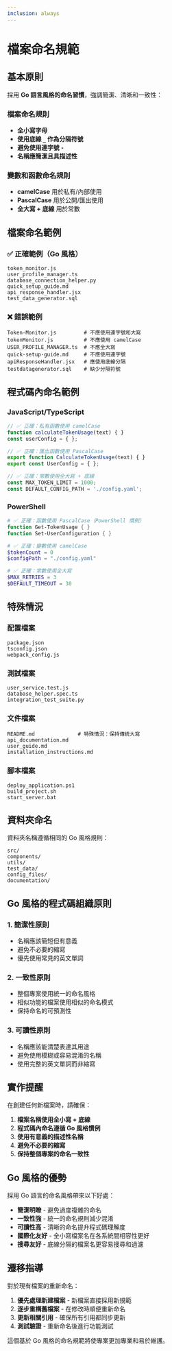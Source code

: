 ```yaml
---
inclusion: always
---
```


# 檔案命名規範

## 基本原則

採用 **Go 語言風格的命名習慣**，強調簡潔、清晰和一致性：

### 檔案命名規則
- **全小寫字母**
- **使用底線 `_` 作為分隔符號**
- **避免使用連字號 `-`**
- **名稱應簡潔且具描述性**

### 變數和函數命名規則
- **camelCase** 用於私有/內部使用
- **PascalCase** 用於公開/匯出使用
- **全大寫 + 底線** 用於常數

## 檔案命名範例

### ✅ 正確範例（Go 風格）
```
token_monitor.js
user_profile_manager.ts
database_connection_helper.py
quick_setup_guide.md
api_response_handler.jsx
test_data_generator.sql
```

### ❌ 錯誤範例
```
Token-Monitor.js         # 不應使用連字號和大寫
tokenMonitor.js          # 不應使用 camelCase
USER_PROFILE_MANAGER.ts  # 不應全大寫
quick-setup-guide.md     # 不應使用連字號
apiResponseHandler.jsx   # 應使用底線分隔
testdatagenerator.sql    # 缺少分隔符號
```

## 程式碼內命名範例

### JavaScript/TypeScript
```javascript
// ✅ 正確：私有函數使用 camelCase
function calculateTokenUsage(text) { }
const userConfig = { };

// ✅ 正確：匯出函數使用 PascalCase
export function CalculateTokenUsage(text) { }
export const UserConfig = { };

// ✅ 正確：常數使用全大寫 + 底線
const MAX_TOKEN_LIMIT = 1000;
const DEFAULT_CONFIG_PATH = './config.yaml';
```

### PowerShell
```powershell
# ✅ 正確：函數使用 PascalCase（PowerShell 慣例）
function Get-TokenUsage { }
function Set-UserConfiguration { }

# ✅ 正確：變數使用 camelCase
$tokenCount = 0
$configPath = "./config.yaml"

# ✅ 正確：常數使用全大寫
$MAX_RETRIES = 3
$DEFAULT_TIMEOUT = 30
```

## 特殊情況

### 配置檔案
```
package.json
tsconfig.json
webpack_config.js
```

### 測試檔案
```
user_service.test.js
database_helper.spec.ts
integration_test_suite.py
```

### 文件檔案
```
README.md              # 特殊情況：保持傳統大寫
api_documentation.md
user_guide.md
installation_instructions.md
```

### 腳本檔案
```
deploy_application.ps1
build_project.sh
start_server.bat
```

## 資料夾命名

資料夾名稱遵循相同的 Go 風格規則：
```
src/
components/
utils/
test_data/
config_files/
documentation/
```

## Go 風格的程式碼組織原則

### 1. 簡潔性原則
- 名稱應該簡短但有意義
- 避免不必要的縮寫
- 優先使用常見的英文單詞

### 2. 一致性原則
- 整個專案使用統一的命名風格
- 相似功能的檔案使用相似的命名模式
- 保持命名的可預測性

### 3. 可讀性原則
- 名稱應該能清楚表達其用途
- 避免使用模糊或容易混淆的名稱
- 使用完整的英文單詞而非縮寫

## 實作提醒

在創建任何新檔案時，請確保：
1. **檔案名稱使用全小寫 + 底線**
2. **程式碼內命名遵循 Go 風格慣例**
3. **使用有意義的描述性名稱**
4. **避免不必要的縮寫**
5. **保持整個專案的命名一致性**

## Go 風格的優勢

採用 Go 語言的命名風格帶來以下好處：
- **簡潔明瞭** - 避免過度複雜的命名
- **一致性強** - 統一的命名規則減少混淆
- **可讀性高** - 清晰的命名提升程式碼理解度
- **國際化友好** - 全小寫檔案名在各系統間相容性更好
- **搜尋友好** - 底線分隔的檔案名更容易搜尋和過濾

## 遷移指導

對於現有檔案的重新命名：
1. **優先處理新建檔案** - 新檔案直接採用新規範
2. **逐步重構舊檔案** - 在修改時順便重新命名
3. **更新相關引用** - 確保所有引用都同步更新
4. **測試驗證** - 重新命名後進行功能測試

這個基於 Go 風格的命名規範將使專案更加專業和易於維護。